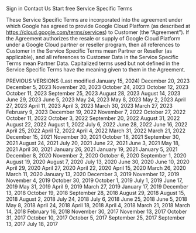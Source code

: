 Sign in
Contact Us
Start free
Service Specific Terms

These Service Specific Terms are incorporated into the agreement under which Google has agreed to provide Google Cloud Platform (as described at https://cloud.google.com/terms/services) to Customer (the “Agreement”). If the Agreement authorizes the resale or supply of Google Cloud Platform under a Google Cloud partner or reseller program, then all references to Customer in the Service Specific Terms mean Partner or Reseller (as applicable), and all references to Customer Data in the Service Specific Terms mean Partner Data. Capitalized terms used but not defined in the Service Specific Terms have the meaning given to them in the Agreement.

PREVIOUS VERSIONS (Last modified January 15, 2024)
December 20, 2023 December 5, 2023 November 20, 2023 October 24, 2023 October 12, 2023 October 11, 2023 September 25, 2023 August 28, 2023 August 14, 2023 June 29, 2023 June 5, 2023 May 24, 2023 May 8, 2023 May 2, 2023 April 27, 2023 April 11, 2023 April 3, 2023 March 30, 2023 March 27, 2023 February 9, 2023 December 19, 2022 November 7, 2022 October 27, 2022 October 11, 2022 October 3, 2022 September 20, 2022 August 31, 2022 August 22, 2022 August 1, 2022 July 6, 2022 June 28, 2022 June 16, 2022 April 25, 2022 April 12, 2022 April 4, 2022 March 31, 2022 March 21, 2022 December 15, 2021 November 30, 2021 October 18, 2021 September 30, 2021 August 24, 2021 July 20, 2021 June 22, 2021 June 3, 2021 May 18, 2021 April 30, 2021 January 26, 2021 January 19, 2021 January 5, 2021 December 8, 2020 November 2, 2020 October 6, 2020 September 1, 2020 August 19, 2020 August 7, 2020 July 13, 2020 June 30, 2020 June 10, 2020 April 29, 2020 April 27, 2020 April 22, 2020 April 15, 2020 March 26, 2020 March 11, 2020 January 13, 2020 December 3, 2019 November 12, 2019 November 4, 2019 October 30, 2019 October 1, 2019 July 1, 2019 June 17, 2019 May 31, 2019 April 9, 2019 March 27, 2019 January 17, 2019 December 13, 2018 October 19, 2018 September 28, 2018 August 29, 2018 August 15, 2018 August 2, 2018 July 24, 2018 July 6, 2018 June 25, 2018 June 5, 2018 May 8, 2018 April 24, 2018 April 18, 2018 April 4, 2018 March 21, 2018 March 14, 2018 February 16, 2018 November 30, 2017 November 13, 2017 October 31, 2017 October 10, 2017 October 5, 2017 September 25, 2017 September 13, 2017 July 18, 2017